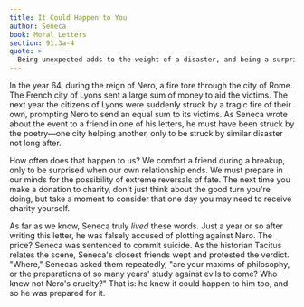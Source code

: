 ```yaml
---
title: It Could Happen to You
author: Seneca
book: Moral Letters
section: 91.3a-4
quote: >
  Being unexpected adds to the weight of a disaster, and being a surprise has never failed to increase a person's pain. For that reason, nothing should ever be unexpected by us. Our minds should be sent out in advance to all things and we shouldn't just consider the normal course of things, but what could actually happen. For is there anything in life that Fortune won't knock off its high horse if it pleases her?
---
```


In the year 64, during the reign of Nero, a fire tore through the city of Rome. The French city of Lyons sent a large sum of money to aid the victims. The next year the citizens of Lyons were suddenly struck by a tragic fire of their own, prompting Nero to send an equal sum to its victims. As Seneca wrote about the event to a friend in one of his letters, he must have been struck by the poetry—one city helping another, only to be struck by similar disaster not long after.

How often does that happen to us? We comfort a friend during a breakup, only to be surprised when our own relationship ends. We must prepare in our minds for the possibility of extreme reversals of fate. The next time you make a donation to charity, don't just think about the good turn you're doing, but take a moment to consider that one day you may need to receive charity yourself.

As far as we know, Seneca truly _lived_ these words. Just a year or so after writing this letter, he was falsely accused of plotting against Nero. The price? Seneca was sentenced to commit suicide. As the historian Tacitus relates the scene, Seneca's closest friends wept and protested the verdict. "Where," Senecas asked them repeatedly, "are your maxims of philosophy, or the preparations of so many years' study against evils to come? Who knew not Nero's cruelty?" That is: he knew it could happen to him too, and so he was prepared for it.
